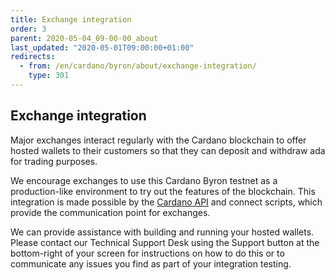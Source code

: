 ```yaml
---
title: Exchange integration
order: 3
parent: 2020-05-04_09-00-00_about
last_updated: "2020-05-01T09:00:00+01:00"
redirects:
  - from: /en/cardano/byron/about/exchange-integration/
    type: 301
---
```

## Exchange integration

Major exchanges interact regularly with the Cardano blockchain to offer hosted wallets to their customers so that they can deposit and withdraw ada for trading purposes.

We encourage exchanges to use this Cardano Byron testnet as a production-like environment to try out the features of the blockchain. This integration is made possible by the [Cardano API](https://iohk.zendesk.com/hc/en-us/articles/360010928513-Getting-Started-with-Cardano-Node-API) and connect scripts, which provide the communication point for exchanges.  

We can provide assistance with building and running your hosted wallets. Please contact our Technical Support Desk using the Support button at the bottom-right of your screen for instructions on how to do this or to communicate any issues you find as part of your integration testing.
